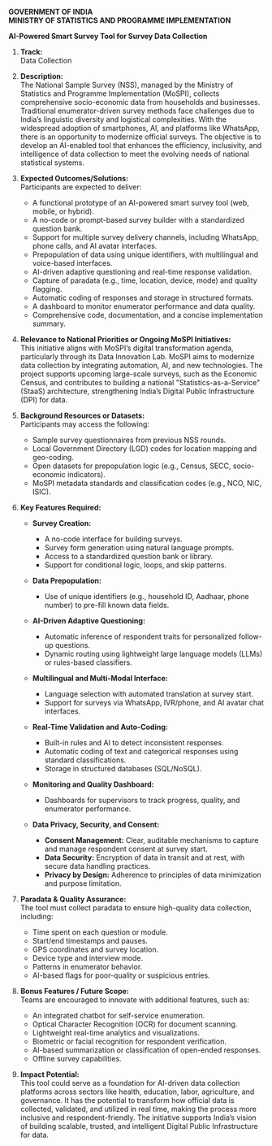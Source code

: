 **GOVERNMENT OF INDIA**  
**MINISTRY OF STATISTICS AND PROGRAMME IMPLEMENTATION**  

**AI-Powered Smart Survey Tool for Survey Data Collection**

1. **Track:**  
   Data Collection  

2. **Description:**  
   The National Sample Survey (NSS), managed by the Ministry of Statistics and Programme Implementation (MoSPI), collects comprehensive socio-economic data from households and businesses. Traditional enumerator-driven survey methods face challenges due to India’s linguistic diversity and logistical complexities. With the widespread adoption of smartphones, AI, and platforms like WhatsApp, there is an opportunity to modernize official surveys. The objective is to develop an AI-enabled tool that enhances the efficiency, inclusivity, and intelligence of data collection to meet the evolving needs of national statistical systems.

3. **Expected Outcomes/Solutions:**  
   Participants are expected to deliver:  
   - A functional prototype of an AI-powered smart survey tool (web, mobile, or hybrid).  
   - A no-code or prompt-based survey builder with a standardized question bank.  
   - Support for multiple survey delivery channels, including WhatsApp, phone calls, and AI avatar interfaces.  
   - Prepopulation of data using unique identifiers, with multilingual and voice-based interfaces.  
   - AI-driven adaptive questioning and real-time response validation.  
   - Capture of paradata (e.g., time, location, device, mode) and quality flagging.  
   - Automatic coding of responses and storage in structured formats.  
   - A dashboard to monitor enumerator performance and data quality.  
   - Comprehensive code, documentation, and a concise implementation summary.

4. **Relevance to National Priorities or Ongoing MoSPI Initiatives:**  
   This initiative aligns with MoSPI’s digital transformation agenda, particularly through its Data Innovation Lab. MoSPI aims to modernize data collection by integrating automation, AI, and new technologies. The project supports upcoming large-scale surveys, such as the Economic Census, and contributes to building a national "Statistics-as-a-Service" (StaaS) architecture, strengthening India’s Digital Public Infrastructure (DPI) for data.

5. **Background Resources or Datasets:**  
   Participants may access the following:  
   - Sample survey questionnaires from previous NSS rounds.  
   - Local Government Directory (LGD) codes for location mapping and geo-coding.  
   - Open datasets for prepopulation logic (e.g., Census, SECC, socio-economic indicators).  
   - MoSPI metadata standards and classification codes (e.g., NCO, NIC, ISIC).

6. **Key Features Required:**  

   - **Survey Creation:**  
     - A no-code interface for building surveys.  
     - Survey form generation using natural language prompts.  
     - Access to a standardized question bank or library.  
     - Support for conditional logic, loops, and skip patterns.  

   - **Data Prepopulation:**  
     - Use of unique identifiers (e.g., household ID, Aadhaar, phone number) to pre-fill known data fields.  

   - **AI-Driven Adaptive Questioning:**  
     - Automatic inference of respondent traits for personalized follow-up questions.  
     - Dynamic routing using lightweight large language models (LLMs) or rules-based classifiers.  

   - **Multilingual and Multi-Modal Interface:**  
     - Language selection with automated translation at survey start.  
     - Support for surveys via WhatsApp, IVR/phone, and AI avatar chat interfaces.  

   - **Real-Time Validation and Auto-Coding:**  
     - Built-in rules and AI to detect inconsistent responses.  
     - Automatic coding of text and categorical responses using standard classifications.  
     - Storage in structured databases (SQL/NoSQL).  

   - **Monitoring and Quality Dashboard:**  
     - Dashboards for supervisors to track progress, quality, and enumerator performance.  

   - **Data Privacy, Security, and Consent:**  
     - **Consent Management:** Clear, auditable mechanisms to capture and manage respondent consent at survey start.  
     - **Data Security:** Encryption of data in transit and at rest, with secure data handling practices.  
     - **Privacy by Design:** Adherence to principles of data minimization and purpose limitation.

7. **Paradata & Quality Assurance:**  
   The tool must collect paradata to ensure high-quality data collection, including:  
   - Time spent on each question or module.  
   - Start/end timestamps and pauses.  
   - GPS coordinates and survey location.  
   - Device type and interview mode.  
   - Patterns in enumerator behavior.  
   - AI-based flags for poor-quality or suspicious entries.

8. **Bonus Features / Future Scope:**  
   Teams are encouraged to innovate with additional features, such as:  
   - An integrated chatbot for self-service enumeration.  
   - Optical Character Recognition (OCR) for document scanning.  
   - Lightweight real-time analytics and visualizations.  
   - Biometric or facial recognition for respondent verification.  
   - AI-based summarization or classification of open-ended responses.  
   - Offline survey capabilities.

9. **Impact Potential:**  
   This tool could serve as a foundation for AI-driven data collection platforms across sectors like health, education, labor, agriculture, and governance. It has the potential to transform how official data is collected, validated, and utilized in real time, making the process more inclusive and respondent-friendly. The initiative supports India’s vision of building scalable, trusted, and intelligent Digital Public Infrastructure for data.

